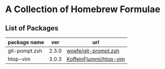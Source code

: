 # A Collection of Homebrew Formulae

## List of Packages

| package name  | ver   | url                                                                 |
| ------------- | ----- | ------------------------------------------------------------------- |
| git-pompt.zsh | 2.3.0 | [woefe/git-prompt.zsh](https://github.com/woefe/git-prompt.zsh)     |
| htop-vim      | 3.0.3 | [KoffeinFlummi/htop-vim](https://github.com/KoffeinFlummi/htop-vim) |

